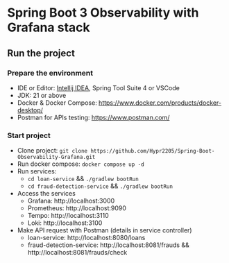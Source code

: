 # Spring Boot 3 Observability with Grafana stack

## Run the project
### Prepare the environment
- IDE or Editor: [Intellij IDEA](https://www.jetbrains.com/idea/), Spring Tool Suite 4 or VSCode
- JDK: 21 or above
- Docker & Docker Compose: https://www.docker.com/products/docker-desktop/
- Postman for APIs testing: https://www.postman.com/
### Start project
- Clone project: `git clone https://github.com/Hypr2205/Spring-Boot-Observability-Grafana.git`
- Run docker compose: `docker compose up -d`
- Run services:
  - `cd loan-service` && `./gradlew bootRun`
  - `cd fraud-detection-service` && `./gradlew bootRun`
- Access the services
  - Grafana: http://localhost:3000
  - Prometheus: http://localhost:9090
  - Tempo: http://localhost:3110
  - Loki: http://localhost:3100
- Make API request with Postman (details in service controller)
  - loan-service: http://localhost:8080/loans
  - fraud-detection-service: http://localhost:8081/frauds && http://localhost:8081/frauds/check
